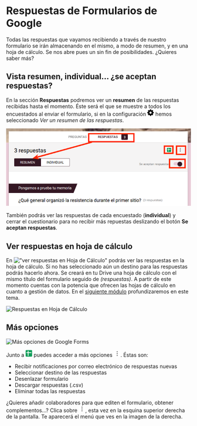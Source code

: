 # Respuestas de Formularios de Google

Todas las respuestas que vayamos recibiendo a través de nuestro formulario se irán almacenando en el mismo, a modo de resumen, y en una
hoja de cálculo. Se nos abre pues un sin fin de posibilidades. ¿Quieres saber más?

## Vista resumen, individual... ¿se aceptan respuestas?

En la sección **Respuestas** podremos ver un **resumen** de las respuestas recibidas hasta el momento. Éste será el que se muestre a todos los encuestados al enviar el formulario, si en la configuración ![Rueda deconfiguración](https://raw.githubusercontent.com/catedu/curso-google-drive/master/images/18px-Settings-work-tool.svg.png) hemos seleccionado *Ver un resumen de las respuestas*.

![Opciones de las respuestas en formularios de Google](https://raw.githubusercontent.com/catedu/curso-google-drive/master/images/Opciones_de_las_respuestas_en_formularios_de_Google.png)

También podrás ver las respuestas de cada encuestado (**individual**) y
cerrar el cuestionario para no recibir más repuestas deslizando el botón
**Se aceptan respuestas**.

## Ver respuestas en hoja de cálculo

En !["ver respuestas en Hoja de Cálculo"](https://raw.githubusercontent.com/catedu/curso-google-drive/master/images/18px-Ver_respuestas_en_Hoja_de_C%C3%A1lculo.png) podrás ver las respuestas en la hoja de cálculo. Si no has seleccionado aún un destino para las respuestas podrás hacerlo ahora. Se creará en tu Drive una hoja de cálculo con el mismo título del formulario seguido de *(respuestas)*. A partir de este momento cuentas con la potencia que ofrecen las hojas de cálculo en cuanto a gestión de datos. En el [siguiente módulo](introduccion-a-hojas-de-calculo-de-google.md) profundizaremos en este tema.

![Respuestas en Hoja de Cálculo](https://raw.githubusercontent.com/catedu/curso-google-drive/master/images/Respuestas_en_Hoja_de_Cálculo.png)

## Más opciones

![Más opciones de Google Forms](https://raw.githubusercontent.com/catedu/curso-google-drive/master/images/Más_opciones_de_Google_Forms.png)

Junto a !["ver respuestas en Hoja de Cálculo"](https://raw.githubusercontent.com/catedu/curso-google-drive/master/images/18px-Ver_respuestas_en_Hoja_de_Calculo.png) puedes acceder a más opciones !["los tres juntos envertical"](https://raw.githubusercontent.com/catedu/curso-google-drive/master/images/MenIOS.png). Éstas son:
-   Recibir notificaciones por correo electrónico de respuestas nuevas
-   Seleccionar destino de las respuestas
-   Desenlazar formulario
-   Descargar respuestas (.csv)
-   Eliminar todas las respuestas

¿Quieres añadir colaboradores para que editen el formulario, obtener complementos...? Clica sobre !["los tres puntos en vertical"](https://raw.githubusercontent.com/catedu/curso-google-drive/master/images/MenIOS.png), esta vez en la esquina superior derecha de la pantalla. Te aparecerá el menú que ves en la imagen de la derecha.

<!--
{% youtube %}https://www.youtube.com/watch?v=idLgIqufbZc{% endyoutube %}
-->